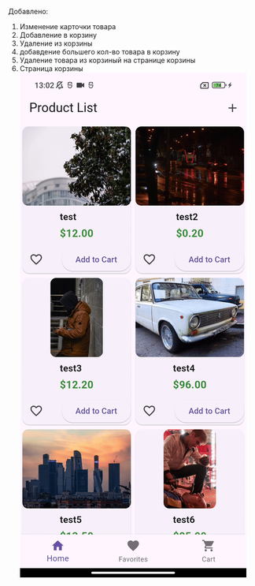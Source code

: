 Добавлено: 
  1) Изменение карточки товара
  2) Добавление в корзину
  3) Удаление из корзины
  4) добавдение большего кол-во товара в корзину
  5) Удаление товара из корзиный на странице корзины
  6) Страница корзины
![](https://github.com/Axialer/PKS_repo/blob/PKS_6/PR_GIF.gif)
